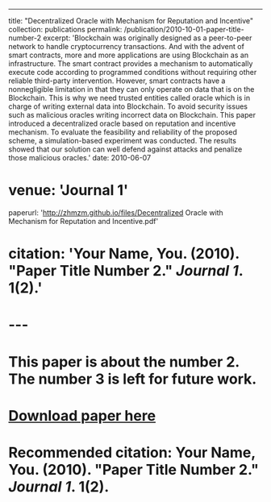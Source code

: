 ---

title: "Decentralized Oracle with Mechanism for Reputation and Incentive"
collection: publications
permalink: /publication/2010-10-01-paper-title-number-2
excerpt: 'Blockchain was originally designed as a peer-to-peer network to handle cryptocurrency transactions. And with the advent of smart contracts, more and more applications are using Blockchain as an infrastructure. The smart contract provides a mechanism to automatically execute code according to programmed conditions without requiring other reliable third-party intervention. However, smart contracts have a nonnegligible limitation in that they can only operate on data that is on the Blockchain. This is why we need trusted entities called oracle which is in charge of writing external data into Blockchain. To avoid security issues such as malicious oracles writing incorrect data on Blockchain. This paper introduced a decentralized oracle based on reputation and incentive mechanism. To evaluate the feasibility and reliability of the proposed scheme, a simulation-based experiment was conducted. The results showed that our solution can well defend against attacks and penalize those malicious oracles.'
date: 2010-06-07

# venue: 'Journal 1'

paperurl: 'http://zhmzm.github.io/files/Decentralized Oracle with Mechanism for Reputation and Incentive.pdf'

# citation: 'Your Name, You. (2010). &quot;Paper Title Number 2.&quot; <i>Journal 1</i>. 1(2).'

# ---

# This paper is about the number 2. The number 3 is left for future work.

# [Download paper here](http://academicpages.github.io/files/paper2.pdf)

# Recommended citation: Your Name, You. (2010). "Paper Title Number 2." <i>Journal 1</i>. 1(2).
